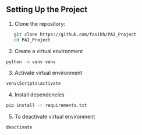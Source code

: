 ## Setting Up the Project

1. Clone the repository:
```bash
   git clone https://github.com/fasihh/PAI_Project
   cd PAI_Project
```

2. Create a virtual environment
```bash
python -m venv venv
```

3. Activate virtual environment
```bash
venv\Scripts\activate
```

4. Install dependencies
```bash
pip install -r requirements.txt
```

5. To deactivate virtual environment
```bash
deactivate
```
